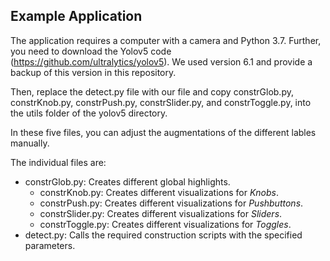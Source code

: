 ## Example Application

The application requires a computer with a camera and Python 3.7. Further, you need to download the Yolov5 code (https://github.com/ultralytics/yolov5). We used version 6.1 and provide a backup of this version in this repository.

Then, replace the detect.py file with our file and copy constrGlob.py, constrKnob.py, constrPush.py, constrSlider.py, and constrToggle.py, into the utils folder of the yolov5 directory. 

In these five files, you can adjust the augmentations of the different lables manually. 

The individual files are:
  - constrGlob.py: Creates different global highlights.
	- constrKnob.py: Creates different visualizations for *Knobs*.
	- constrPush.py: Creates different visualizations for *Pushbuttons*.
	- constrSlider.py: Creates different visualizations for *Sliders*.
	- constrToggle.py: Creates different visualizations for *Toggles*. 
  - detect.py: Calls the required construction scripts with the specified parameters.
